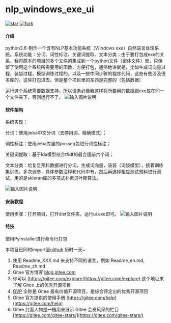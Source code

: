 # nlp_windows_exe_ui
[![star](https://gitee.com/bensonrachel/nlp_windows_exe_ui/badge/star.svg?theme=dark)](https://gitee.com/bensonrachel/nlp_windows_exe_ui/stargazers)
[![fork](https://gitee.com/bensonrachel/nlp_windows_exe_ui/badge/fork.svg?theme=dark)](https://gitee.com/bensonrachel/nlp_windows_exe_ui/members)
#### 介绍
python3.6-制作一个含有NLP基本功能系统（Windows exe）自然语言处理系统。系统功能：分词、词性标注、关键词提取、文本分类；由于要打包成exe的关系，我将原本的项目的多个文件的集成到一个python文件（窗体文件）里，只保留了使用这个系统所需要用的函数，方便打包，通俗地讲就是，比如生成词向量过程，装袋过程，模型训练过程的，以及一些中间步骤的程序代码，这些有些涉及很多库的，这些打包进去。但是整个项目里的东西是完整的（包括数据）

运行这个系统需要数据支持，所以请务必像我这样将所要用的数据跟exe放在同一个文件夹下，否则运行不了。
![输入图片说明](https://images.gitee.com/uploads/images/2021/0313/171139_e45ce058_8773742.png "屏幕截图.png")


#### 软件架构
系统实现：

分词：使用jieba中文分词（去停用词，精确模式）；

词性标注：使用jieba库里的posseg包进行词性标注；

关键词提取：基于lda模型结合tfidf的最合适前六个词；

文本分类：给复旦预料数据进行分词，生成词向量，装袋（词袋模型），接着训练集训练，多次调参，具体参数注释和代码中有，然后再选择相应测试预料进行测试，用的是skleran库的多项式朴素贝叶斯算法。

![输入图片说明](https://images.gitee.com/uploads/images/2021/0313/171914_f8a5c0df_8773742.png "屏幕截图.png")

#### 安装教程

使用步骤：打开项目，打开dist文件夹，运行ui.exe即可。
![输入图片说明](https://images.gitee.com/uploads/images/2021/0313/171918_f9ae3b17_8773742.png "屏幕截图.png")

#### 特技

使用Pyinstaller进行命令行打包

本项目已同时import至[github](https://github.com/benson08230539/nlp_windows_exe_ui)
历时一天~

1.  使用 Readme\_XXX.md 来支持不同的语言，例如 Readme\_en.md, Readme\_zh.md
2.  Gitee 官方博客 [blog.gitee.com](https://blog.gitee.com)
3.  你可以 [https://gitee.com/explore](https://gitee.com/explore) 这个地址来了解 Gitee 上的优秀开源项目
4.  [GVP](https://gitee.com/gvp) 全称是 Gitee 最有价值开源项目，是综合评定出的优秀开源项目
5.  Gitee 官方提供的使用手册 [https://gitee.com/help](https://gitee.com/help)
6.  Gitee 封面人物是一档用来展示 Gitee 会员风采的栏目 [https://gitee.com/gitee-stars/](https://gitee.com/gitee-stars/)
